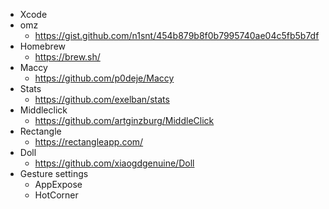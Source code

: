 - Xcode
- omz
    - https://gist.github.com/n1snt/454b879b8f0b7995740ae04c5fb5b7df
- Homebrew
    - https://brew.sh/
- Maccy
    - https://github.com/p0deje/Maccy
- Stats
    - https://github.com/exelban/stats
- Middleclick
    - https://github.com/artginzburg/MiddleClick
- Rectangle
    - https://rectangleapp.com/
- Doll
    - https://github.com/xiaogdgenuine/Doll
- Gesture settings
    - AppExpose        
    - HotCorner

